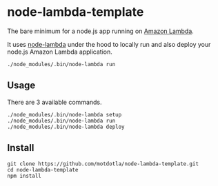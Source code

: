 # node-lambda-template

The bare minimum for a node.js app running on [Amazon Lambda](http://aws.amazon.com/lambda/).

It uses [node-lambda](https://github.com/rebelmail/node-lambda) under the hood to locally run and also deploy your node.js Amazon Lambda application.

```
./node_modules/.bin/node-lambda run
```

## Usage

There are 3 available commands.

```
./node_modules/.bin/node-lambda setup
./node_modules/.bin/node-lambda run
./node_modules/.bin/node-lambda deploy
```

## Install

```
git clone https://github.com/motdotla/node-lambda-template.git
cd node-lambda-template
npm install
```


